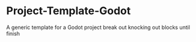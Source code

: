 # Project-Template-Godot
A generic template for a Godot project
break out knocking out blocks until finish   
